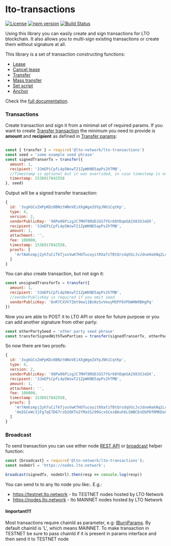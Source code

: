 # lto-transactions  

[![License][license-image]][license-url] [![npm version][npm-image]][npm-url] [![Build Status][git-image]][git-url]

[license-url]: https://opensource.org/licenses/MIT
[license-image]: https://img.shields.io/npm/l/make-coverage-badge.svg
[npm-url]: https://badge.fury.io/js/%40lto-network%2Flto-transactions
[npm-image]: https://badge.fury.io/js/%40lto-network%2Flto-transactions.svg 
[git-url]: https://travis-ci.com/ltonetwork/lto-transactions
[git-image]: https://travis-ci.com/ltonetwork/lto-transactions.svg?branch=master

Using this library you can easily create and sign transactions for LTO blockchain.
It also allows you to multi-sign existing transactions or create them without signature at all.

This library is a set of transaction constructing functions:
* [Lease](https://legalthings.github.io/lto-transactions/globals.html#lease)
* [Cancel lease](https://legalthings.github.io/lto-transactions/globals.html#cancellease)
* [Transfer](https://legalthings.github.io/lto-transactions/globals.html#transfer)
* [Mass transfer](https://legalthings.github.io/lto-transactions/globals.html#masstransfer)
* [Set script](https://legalthings.github.io/lto-transactions/globals.html#setscript)
* [Anchor](https://legalthings.github.io/lto-transactions/globals.html#anchor)

Check the [full documentation](https://docs.ltonetwork.com).

### Transactions

Create transaction and sign it from a minimal set of required params. If you want to create [Transfer transaction](https://legalthings.github.io/lto-transactions/interfaces/itransfertransaction.html) the minimum you need to provide is **amount** and **recipient** as defined in [Transfer params](https://legalthings.github.io/lto-transactions/interfaces/itransferparams.html):
```js

const { transfer } = require('@lto-network/lto-transactions')
const seed = 'some example seed phrase'
const signedTranserTx = transfer({ 
  amount: 1,
  recipient: '3JmEPiCpfL4p5WswT21ZpWKND5apPs2hTMB',
  //Timestamp is optional but it was overrided, in case timestamp is not provided it will fallback to Date.now(). You can set any oftional params yourself. go check full docs
  timestamp: 1536917842558 
}, seed)
```

Output will be a signed transfer transaction:
```js
{ 
  id: '3sgkGCxZmPpKDz8BNztWNoVEiXXgWgeZdYpJNh1CqtKp',
  type: 4,
  version: 2,
  senderPublicKey: '98Pw96PizgJC7MHT8RUDJGS7YGr68YDqmSA2X83XJeDX',
  recipient: '3JmEPiCpfL4p5WswT21ZpWKND5apPs2hTMB',
  amount: 1,
  attachment: '',
  fee: 100000,
  timestamp: 1536917842558,
  proofs: [ 
    '4r7Amhzmpj2yh7uCiTkTjosVwKfHUTucoyitRXafzTBtQrsdqVGcJvJdneHakNq2LcsBWCxfDowkke7RbAMMZoaQ' 
  ]
}
```

You can also create transaction, but not sign it:
```javascript
const unsignedTransferTx = transfer({ 
  amount: 1,
  recipient: '3JmEPiCpfL4p5WswT21ZpWKND5apPs2hTMB',
  //senderPublicKey is required if you omit seed
  senderPublicKey: '6nR7CXVV7Zmt9ew11BsNzSvVmuyM5PF6VPbWHW9BHgPq' 
})
```

Now you are able to POST it to LTO API or store for future purpose or you can add another signature from other party:
```js
const otherPartySeed = 'other party seed phrase'
const transferSignedWithTwoParties = transfer(signedTranserTx, otherPartySeed)
```

So now there are two proofs:
```js
{ 
  id: '3sgkGCxZmPpKDz8BNztWNoVEiXXgWgeZdYpJNh1CqtKp',
  type: 4,
  version: 2,
  senderPublicKey: '98Pw96PizgJC7MHT8RUDJGS7YGr68YDqmSA2X83XJeDX',
  recipient: '3JmEPiCpfL4p5WswT21ZpWKND5apPs2hTMB',
  amount: 1,
  attachment: '',
  fee: 100000,
  timestamp: 1536917842558,
  proofs: [ 
    '4r7Amhzmpj2yh7uCiTkTjosVwKfHUTucoyitRXafzTBtQrsdqVGcJvJdneHakNq2LcsBWCxfDowkke7RbAMMZoaQ',
    '4m2GCeWc3jFg7qE7D67rzD26KTe2YMaSSz99GcxGCezBAuh6LSWBCEnDbPDfRMKDoCZDdTLgjovdF9LhDzan4Qah' 
  ]
}
```

### Broadcast
To send transaction you can use either node [REST API](https://nodes.lto.network/api-docs/index.html#!/transactions/broadcast) or [broadcast](https://legalthings.github.io/lto-transactions/globals.html#broadcast) helper function:
```javascript
const {broadcast} = require('@lto-network/lto-transactions');
const nodeUrl = 'https://nodes.lto.network';

broadcast(signedTx, nodeUrl).then(resp => console.log(resp))
```
You can send tx to any lto node you like:. E.g.:
* https://testnet.lto.network - lto TESTNET nodes hosted by LTO Network
* https://nodes.lto.network - lto MAINNET nodes hosted by LTO Network
#### Important!!!
Most transactions require chainId as parameter, e.g: [IBurnParams](https://legalthings.github.io/lto-transactions/interfaces/iburnparams.html). By default chainId is 'L', which means MAINNET. To make transaction in TESTNET be sure to pass chainId if it is present in params interface and then send it to TESTNET node

